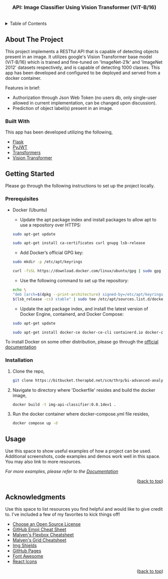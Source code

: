 <!-- HEADER -->
<br />
<div align="center">
  <h3 align="center">API: Image Classifier Using Vision Transformer (ViT-B/16)</h3>
</div>
<br />


<!-- TABLE OF CONTENTS -->
<details>
  <summary>Table of Contents</summary>
  <ol>
    <li>
      <a href="#about-the-project">About The Project</a>
      <ul>
        <li><a href="#built-with">Built With</a></li>
      </ul>
    </li>
    <li>
      <a href="#getting-started">Getting Started</a>
      <ul>
        <li><a href="#prerequisites">Prerequisites</a></li>
        <li><a href="#installation">Installation</a></li>
      </ul>
    </li>
    <li><a href="#usage">Usage</a></li>
    <li><a href="#acknowledgments">Acknowledgments</a></li>
  </ol>
</details>



<!-- ABOUT THE PROJECT -->
## About The Project

This project implements a RESTful API that is capable of detecting objects present in an image. It utilizes google's Vision Transformer base model (ViT-B/16) which is trained and fine-tuned on 'ImageNet-21k' and 'ImageNet 2012' datasets respectively, and is capable of detecting 1000 classes. This app has been developed and configured to be deployed and served from a docker container.  

Features in brief:
* Authorization through Json Web Token (no users db, only single-user allowed in current implementation, can be changed upon discussion).
* Prediction of object label(s) present in an image.  



### Built With

This app has been developed utilizing the following, 

* [Flask][flask-url]
* [PyJWT][pyjwt-url]
* [Transformers][transformers-url]
* [Vision Transformer][vit-url]



<!-- GETTING STARTED -->
## Getting Started

Please go through the following instructions to set up the project locally.

### Prerequisites

* Docker (Ubuntu)

	* Update the apt package index and install packages to allow apt to use a repository over HTTPS:
  	```sh
  	sudo apt-get update
  	
  	sudo apt-get install ca-certificates curl gnupg lsb-release
  	```
  	
  	* Add Docker’s official GPG key:
  	```sh
  	sudo mkdir -p /etc/apt/keyrings
  	
  	curl -fsSL https://download.docker.com/linux/ubuntu/gpg | sudo gpg --dearmor -o /etc/apt/keyrings/docker.gpg
  	```
  	
  	* Use the following command to set up the repository:
  	```sh
  	echo \
  	"deb [arch=$(dpkg --print-architecture) signed-by=/etc/apt/keyrings/docker.gpg] https://download.docker.com/linux/ubuntu \
  	$(lsb_release -cs) stable" | sudo tee /etc/apt/sources.list.d/docker.list > /dev/null

  	```
  	
  	* Update the apt package index, and install the latest version of Docker Engine, containerd, and Docker Compose:
  	```sh
  	sudo apt-get update
  	
  	sudo apt-get install docker-ce docker-ce-cli containerd.io docker-compose-plugin
  	```
 
To install Docker on some other distribution, please go through the [official documentation][docker-install-url]

### Installation

1. Clone the repo,
   ```sh
   git clone https://bitbucket.therapbd.net/scm/thrp/bi-advanced-analytics.git
   ```
2. Navigate to directory where 'Dockerfile' resides and build the docker image,
   ```sh
   docker build -t img-api-classifier:0.0.1dev1 .
   ```
4. Run the docker container where docker-compose.yml file resides,
   ```sh
   docker compose up -d
   ```



<!-- USAGE EXAMPLES -->
## Usage

Use this space to show useful examples of how a project can be used. Additional screenshots, code examples and demos work well in this space. You may also link to more resources.

_For more examples, please refer to the [Documentation](https://example.com)_

<p align="right">(<a href="#readme-top">back to top</a>)</p>



<!-- ACKNOWLEDGMENTS -->
## Acknowledgments

Use this space to list resources you find helpful and would like to give credit to. I've included a few of my favorites to kick things off!

* [Choose an Open Source License](https://choosealicense.com)
* [GitHub Emoji Cheat Sheet](https://www.webpagefx.com/tools/emoji-cheat-sheet)
* [Malven's Flexbox Cheatsheet](https://flexbox.malven.co/)
* [Malven's Grid Cheatsheet](https://grid.malven.co/)
* [Img Shields](https://shields.io)
* [GitHub Pages](https://pages.github.com)
* [Font Awesome](https://fontawesome.com)
* [React Icons](https://react-icons.github.io/react-icons/search)

<p align="right">(<a href="#readme-top">back to top</a>)</p>



<!-- MARKDOWN LINKS & IMAGES -->
[flask-url]: https://flask.palletsprojects.com/en/2.2.x/
[pyjwt-url]: https://pyjwt.readthedocs.io/en/stable/
[transformers-url]: https://huggingface.co/docs/transformers/index
[vit-url]: https://huggingface.co/google/vit-base-patch16-224
[docker-install-url]: https://docs.docker.com/engine/install/

